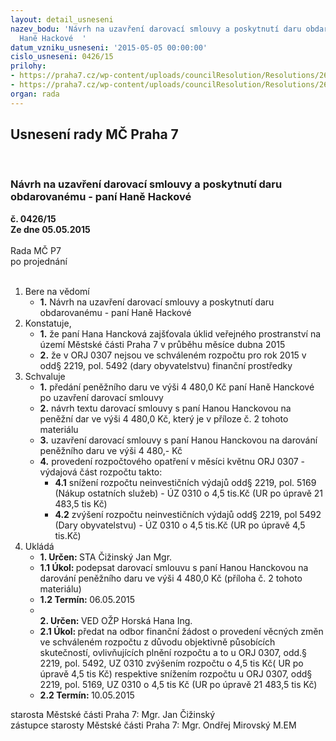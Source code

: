 ```yaml
---
layout: detail_usneseni
nazev_bodu: 'Návrh na uzavření darovací smlouvy a poskytnutí daru obdarovanému - paní
  Haně Hackové  '
datum_vzniku_usneseni: '2015-05-05 00:00:00'
cislo_usneseni: 0426/15
prilohy:
- https://praha7.cz/wp-content/uploads/councilResolution/Resolutions/26423/26-15-d%c5%afvodov%c3%a1_darovac%c3%ad_ve%c5%99ejn%c3%a1.doc
- https://praha7.cz/wp-content/uploads/councilResolution/Resolutions/26423/26-15-darovac%c3%ad_smlouva_hackov%c3%a1-ve%c5%99ejn%c3%a1.doc
organ: rada
---
```

<div id="ucUsn_pList" class="usn">
	<span><h2>Usnesení rady MČ Praha 7 </h2>
<br></span><div class="standBody">
<span><h3>Návrh na uzavření darovací smlouvy a poskytnutí daru obdarovanému - paní Haně Hackové  </h3></span><div class="center">
		<strong>č. 0426/15</strong><br>
	</div>
<div class="center">
		<strong>Ze dne 05.05.2015</strong><br><br>
	</div>Rada MČ P7<br> po projednání<br><br><ol>
<li>Bere na vědomí<ul><li>
<strong>1.</strong> Návrh na uzavření darovací smlouvy a poskytnutí daru obdarovanému - paní Haně Hackové  </li></ul>
</li>
<li>Konstatuje,<ul>
<li>
<strong>1.</strong> že paní Hana Hancková  zajšťovala úklid veřejného prostranství na území Městské části Praha 7 v průběhu měsíce dubna 2015</li>
<li>
<strong>2.</strong> že v ORJ 0307 nejsou ve schváleném rozpočtu pro rok 2015 v odd§ 2219,  pol. 5492  (dary obyvatelstvu) finanční  prostředky </li>
</ul>
</li>
<li>Schvaluje<ul>
<li>
<strong>1.</strong> předání peněžního daru ve výši 4 480,0 Kč paní Haně Hanckové   po uzavření darovací smlouvy </li>
<li>
<strong>2.</strong> návrh textu darovací smlouvy s paní  Hanou Hanckovou  na  peněžní dar ve výši 4 480,0 Kč, který je v příloze č. 2 tohoto materiálu        </li>
<li>
<strong>3.</strong> uzavření  darovací smlouvy s paní  Hanou Hanckovou na  darování peněžního daru ve výši 4 480,- Kč   </li>
<li>
<strong>4.</strong> provedení rozpočtového opatření v měsíci květnu ORJ 0307 - výdajová část rozpočtu takto: <ul>
<li>
<strong>4.1</strong> snížení rozpočtu neinvestičních výdajů odd§ 2219,  pol. 5169 (Nákup ostatních služeb) - ÚZ 0310 o 4,5 tis.Kč (UR po úpravě  21 483,5 tis Kč)</li>
<li>
<strong>4.2</strong> zvýšení rozpočtu neinvestičních výdajů odd§ 2219, pol 5492 (Dary obyvatelstvu) - ÚZ 0310 o 4,5 tis.Kč (UR po úpravě 4,5 tis.Kč) </li>
</ul>
</li>
</ul>
</li>
<li>Ukládá<ul>
<li>
<strong>1. Určen: </strong>STA Čižinský Jan Mgr.</li>
<li>
<strong>1.1 Úkol: </strong>podepsat darovací smlouvu s paní  Hanou Hanckovou na  darování peněžního daru ve výši 4 480,0 Kč (příloha č. 2 tohoto materiálu)  </li>
<li>
<strong>1.2 Termín: </strong>06.05.2015</li>
<li>
<strong><br>2. Určen: </strong>VED OŽP Horská Hana Ing.</li>
<li>
<strong>2.1 Úkol: </strong>předat na odbor finanční žádost  o provedení  věcných změn ve schváleném rozpočtu z důvodu objektivně působících skutečností, ovlivňujících plnění rozpočtu a to u ORJ 0307, odd.§ 2219, pol. 5492, UZ 0310 zvýšením rozpočtu o 4,5 tis  Kč( UR po úpravě 4,5 tis Kč) respektive snížením rozpočtu u ORJ 0307, odd§ 2219, pol. 5169, UZ 0310 o 4,5 tis Kč  (UR po úpravě 21 483,5 tis Kč)</li>
<li>
<strong>2.2 Termín: </strong>10.05.2015</li>
</ul>
</li>
</ol>starosta Městské části Praha 7: Mgr. Jan Čižinský<br>zástupce starosty Městské části Praha 7: Mgr. Ondřej Mirovský M.EM 
</div>
</div>